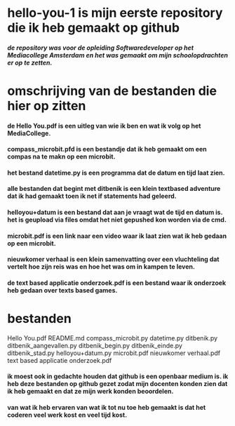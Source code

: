 # hello-you-1 is mijn eerste repository die ik heb gemaakt op github
##### de repository was voor de opleiding Softwaredeveloper op het Mediacollege Amsterdam en het was gemaakt om mijn schoolopdrachten er op te zetten.

# omschrijving van de bestanden die hier op zitten
#### de Hello You.pdf is een uitleg van wie ik ben en wat ik volg op het MediaCollege.
#### compass_microbit.pfd is een bestandje dat ik heb gemaakt om een compas na te makn op een microbit.
#### het bestand datetime.py is een programma dat de datum en tijd laat zien.
#### alle bestanden dat begint met ditbenik is een klein textbased adventure dat ik had gemaakt toen ik net if statements had geleerd.
#### helloyou+datum is een bestand dat aan je vraagt wat de tijd en datum is. het is geupload via files omdat het niet gepushed kon worden via de cmd.
#### microbit.pdf is een link naar een video waar ik laat zien wat ik heb gedaan op een microbit.
#### nieuwkomer verhaal is een klein samenvatting over een vluchteling dat vertelt hoe zijn reis was en hoe het was om in kampen te leven.
#### de text based applicatie onderzoek.pdf is een bestand waar ik onderzoek heb gedaan over texts based games.

# bestanden
Hello You.pdf
README.md
compass_microbit.py
datetime.py
ditbenik.py
ditbenik_aangevallen.py
ditbenik_begin.py
ditbenik_einde.py
ditbenik_stad.py
helloyou+datum.py
microbit.pdf
nieuwkomer verhaal.pdf
text based applicatie onderzoek.pdf

#### ik moest ook in gedachte houden dat github is een openbaar medium is. ik heb deze bestanden op github gezet zodat mijn docenten konden zien dat ik heb gemaakt en dat ze mijn werk konden beoordelen.

#### van wat ik heb ervaren van wat ik tot nu toe heb gemaakt is dat het coderen veel werk kost en veel tijd kost.